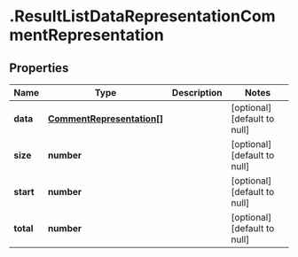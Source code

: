 # .ResultListDataRepresentationCommentRepresentation

## Properties
Name | Type | Description | Notes
------------ | ------------- | ------------- | -------------
**data** | [**CommentRepresentation[]**](CommentRepresentation.md) |  | [optional] [default to null]
**size** | **number** |  | [optional] [default to null]
**start** | **number** |  | [optional] [default to null]
**total** | **number** |  | [optional] [default to null]


